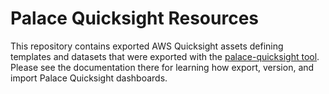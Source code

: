 # Palace Quicksight Resources


This repository contains exported AWS Quicksight assets defining templates and datasets that were exported  with the [palace-quicksight tool](https://github.com/ThePalaceProject/palace-quicksight).  
Please see the documentation there for learning how export, version, and import Palace Quicksight dashboards. 
